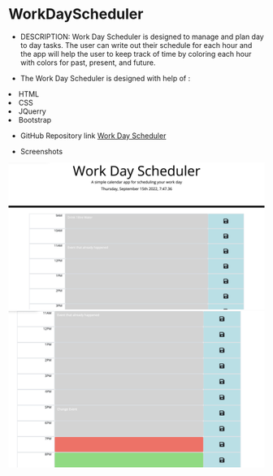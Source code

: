 # WorkDayScheduler
* DESCRIPTION:
Work Day Scheduler is designed to manage and plan day to day tasks. The user can write out their schedule for each hour and the app will help the user to keep track of time by coloring each hour with colors for past, present, and future.

* The Work Day Scheduler is designed with help of :
<li>HTML</li>
<li>CSS</li>
<li>JQuerry</li>
<li>Bootstrap</li>

* GitHub Repository link
<a href="https://github.com/vinitapp/WorkDayScheduler.git"> Work Day Scheduler</a>

* Screenshots
<img src = "./assets/images/WorkDayPlan.png" alt="Planner">
<img src = "./assets/images/pastPresentFuture.png" alt="Color change">